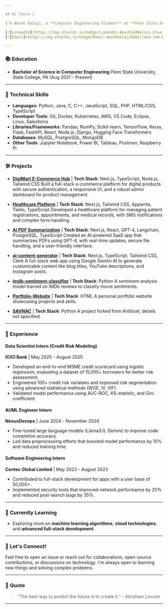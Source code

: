 ```yaml
---

## Hi there 👋

I’m Akash Balaji, a **Computer Engineering Student** at **Penn State University** with a passion for **full-stack development**, **AI/ML**, and **data science**. I specialize in building scalable, efficient, and innovative applications. Currently exploring new technologies and always open to learning and contributing to impactful projects.

[![LinkedIn](https://img.shields.io/badge/LinkedIn-Akash%20Balaji-blue)](https://linkedin.com/in/akashbalaji)
[![Email](https://img.shields.io/badge/Email-akashbalaji03@icloud.com-blue)](mailto:akashbalaji03@icloud.com)

---
```


### 📚 **Education**

* **Bachelor of Science in Computer Engineering**
  Penn State University, State College, PA (Aug 2021 – Present)

---

### 🔧 **Technical Skills**

* **Languages**: Python, Java, C, C++, JavaScript, SQL, PHP, HTML/CSS, TypeScript
* **Developer Tools**: Git, Docker, Kubernetes, AWS, VS Code, Eclipse, Linux, Salesforce
* **Libraries/Frameworks**: Pandas, NumPy, Scikit-learn, TensorFlow, Keras, Flask, FastAPI, React, Node.js, Django, Hugging Face Transformers
* **Databases**: MySQL, PostgreSQL, MongoDB
* **Other Tools**: Jupyter Notebook, Power BI, Tableau, Postman, Raspberry Pi

---
### 🛠 **Projects**

* **[DigiMart E-Commerce Hub](https://github.com/akashbalaji003/DigiMart-E-Commerce-Hub)** | **Tech Stack**: Next.js, TypeScript, Node.js, Tailwind CSS
  Built a full-stack e-commerce platform for digital products with secure authentication, a responsive UI, and a robust admin dashboard for product management.

* **[Healthcare Platform](https://github.com/akashbalaji003/Healthcare-Platform)** | **Tech Stack**: Next.js, Tailwind CSS, Appwrite, Twilio, TypeScript
  Developed a healthcare platform for managing patient registrations, appointments, and medical records, with SMS notifications and complex form handling.

* **[AI PDF Summarization](https://github.com/akashbalaji003/AI-PDF-Summarization)** | **Tech Stack**: Next.js, React, GPT-4, Langchain, PostgreSQL, TypeScript
  Created an AI-powered SaaS app that summarizes PDFs using GPT-4, with real-time updates, secure file handling, and a user-friendly interface.

* **[ai-content-generator](https://github.com/akashbalaji003/ai-content-generator)** | **Tech Stack**: Next.js, TypeScript, Tailwind CSS, Clerk
  A full-stack web app using Google Gemini AI to generate customizable content like blog titles, YouTube descriptions, and Instagram posts.

* **[imdb-sentiment-classifier](https://github.com/akashbalaji003/imdb-sentiment-classifier)** | **Tech Stack**: Python
  A sentiment analysis model trained on IMDb reviews to classify movie sentiments.

* **[Portfolio-Website](https://github.com/akashbalaji003/Portfolio-Website)** | **Tech Stack**: HTML
  A personal portfolio website showcasing projects and skills.

* **[SAVNAC](https://github.com/akashbalaji003/SAVNAC)** | **Tech Stack**: Python
  A project forked from Antibioti, details not specified.

---
### 💼 **Experience**

#### **Data Scientist Intern (Credit Risk Modeling)**

**ICICI Bank** | May 2025 - August 2025

* Developed an end-to-end MSME credit scorecard using logistic regression, evaluating a dataset of 15,000+ borrowers for better risk assessment.
* Engineered 100+ credit risk variables and improved risk segmentation using advanced statistical methods (WOE, IV, VIF).
* Validated model performance using AUC-ROC, KS-statistic, and Gini coefficient.

#### **AI/ML Engineer Intern**

**NexusDevops** | June 2024 - November 2024

* Fine-tuned large language models (Llama3.0, Gemini) to improve code completion accuracy.
* Led data preprocessing efforts that boosted model performance by 10% and reduced training time.

#### **Software Engineering Intern**

**Contec Global Limited** | May 2023 - August 2023

* Contributed to full-stack development for apps with a user base of 50,000+.
* Implemented security tools that improved network performance by 20% and reduced post-launch bugs by 35%.

---



### 🌱 **Currently Learning**

* Exploring more on **machine learning algorithms**, **cloud technologies**, and **advanced full-stack development**.

---

### 💬 **Let's Connect!**

Feel free to open an issue or reach out for collaborations, open-source contributions, or discussions on technology. I'm always open to learning new things and solving complex problems.

---

### 📝 **Quote**

> “The best way to predict the future is to create it.” – Abraham Lincoln

---
